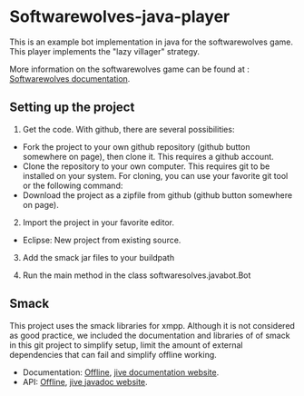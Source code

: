 Softwarewolves-java-player
==========================

This is an example bot implementation in java for the softwarewolves game. This player implements the "lazy villager" strategy.

More information on the softwarewolves game can be found at : [Softwarewolves documentation][1].

Setting up the project
---------------------

1. Get the code. With github, there are several possibilities:
  - Fork the project to your own github repository (github button somewhere on page), then clone it. This requires a github account.
  - Clone the repository to your own computer. This requires git to be installed on your system. For cloning, you can use your favorite git tool or the following command:
  - Download the project as a zipfile from github (github button somewhere on page).


2. Import the project in your favorite editor.
  - Eclipse: New project from existing source.


3. Add the smack jar files to your buildpath


4. Run the main method in the class softwaresolves.javabot.Bot

Smack
--------------------

This project uses the smack libraries for xmpp. Although it is not considered as good practice, 
we included the documentation and libraries of of smack in this git project to simplify setup, limit the 
amount of external dependencies that can fail and simplify offline working.


- Documentation: <a href="smack_3_2_2/documentation/">Offline</a>, [jive documentation website][2].
- API: <a href="smack_3_2_2/javadoc/">Offline</a>, [jive javadoc website][3].

[1]: https://github.com/supernelis/softwarewolves-doc
[2]: http://www.igniterealtime.org/builds/smack/docs/latest/documentation/
[3]: http://www.igniterealtime.org/builds/smack/docs/latest/javadoc/
